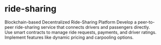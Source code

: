 # ride-sharing
Blockchain-based Decentralized Ride-Sharing Platform Develop a peer-to-peer ride-sharing service that connects drivers and passengers directly. Use smart contracts to manage ride requests, payments, and driver ratings. Implement features like dynamic pricing and carpooling options.
